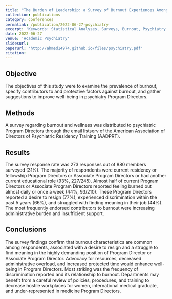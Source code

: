 ```yaml
---
title: "The Burden of Leadership: a Survey of Burnout Experiences Among Psychiatry Program Directors"
collection: publications
category: conferences
permalink: /publication/2022-06-27-psychiatry
excerpt: 'Keywords: Statistical Analyses, Surveys, Burnout, Psychiatry Program Directors'
date: 2022-06-27
venue: 'Academic Psychiatry'
slidesurl: 
paperurl: 'http://ahmed14974.github.io/files/psychiatry.pdf'
citation: 
---
```

<!-- Your Name, You. (2015). &quot;Paper Title Number 3.&quot; <i>Journal 1</i>. 1(3). -->

## Objective
The objectives of this study were to examine the prevalence of burnout, specify contributors to and protective factors against burnout, and gather suggestions to improve well-being in psychiatry Program Directors.

## Methods
A survey regarding burnout and wellness was distributed to psychiatric Program Directors through the email listserv of the American Association of Directors of Psychiatric Residency Training (AADPRT).

## Results
The survey response rate was 273 responses out of 880 members surveyed (31%). The majority of respondents were current residency or fellowship Program Directors or Associate Program Directors or had another current educational role (93%, 227/245). Almost half of current Program Directors or Associate Program Directors reported feeling burned out almost daily or once a week (44%, 93/210). These Program Directors reported a desire to resign (77%), experienced discrimination within the past 5 years (66%), and struggled with finding meaning in their job (44%). The most frequently endorsed contributors to burnout were increasing administrative burden and insufficient support.

## Conclusions
The survey findings confirm that burnout characteristics are common among respondents, associated with a desire to resign and a struggle to find meaning in the highly demanding position of Program Director or Associate Program Director. Advocacy for resources, decreased administrative overload, and increased protected time would enhance well-being in Program Directors. Most striking was the frequency of discrimination reported and its relationship to burnout. Departments may benefit from a careful review of policies, procedures, and training to decrease hostile workplaces for women, international medical graduate, and under-represented in medicine Program Directors.
